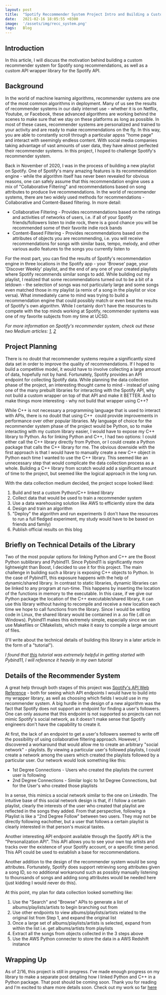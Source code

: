 ```yaml
---
layout: post
title:  "Spotify Reccommender System Project Intro and Building a Custom Spotify API Library Using C++ and Pybind11"
date:   2021-02-16 18:05:55 +0300
image:  '/assets/img/recc_system.png'
tags:   Blog
---
```

## Introduction

In this article, I will discuss the motivation behind building a custom recommender system for Spotify song recommendations, as well as a custom API wrapper library for the Spotify API. 

## Background

In the world of machine learning algorithms, recommender systems are one of the most common algorithms in deployment. Many of us see the results of recommender systems in our daily internet use - whether it is on Netflix, Youtube, or Facebook, these advanced algorithms are working behind the scenes to make sure that we stay on these platforms as long as possible. In most of these cases, recommender systems are personalized and trained to your activity and are ready to make recommendations on the fly. In this way, you are able to constantly scroll through a particular appss "home page" and interact with seemingly endless content. With social media companies taking advantage of vast amounts of user data, they have almost perfected their recommender systems. In this project, I hoped to challenge Spotify's recommender system. 

Back in November of 2020, I was in the process of building a new playlist on Spotify. One of Spotify's many amazing features is its recommendation engine - while the algorithm itself has never been revealed for obvious reasons, one can safely assume that this recommendation engine uses a mix of "Collaborative Filtering" and recommendations based on song attributes to produce live recommendations. In the world of recommender systems, there are two widely used methods for recommendations - Collaborative and Content-Based filtering. In more detail:

* Collaborative Filtering - Provides recommendations based on the ratings and activities of networks of users, i.e. if all of your Spotify friends/followers listen to indie rock, there is a good chance you will be recommended some of their favorite indie rock bands
* Content-Based Filtering - Provides recommendations based on the attributes of objects you are recommending, i.e. you will receive recommendations for songs with similar bass, tempo, melody, and other various audio features to the songs you currently listen to

For the most part, you can find the results of Spotify's recommendation engine in three locations in the Spotify app - your 'Browse' page, your 'Discover Weekly' playlist, and the end of any one of your created playlists where Spotify recommends similar songs to add. While building out my playlist, I realized that some recommendations turned out to be a bit of a letdown - the selection of songs was not particularly large and some songs even matched those in my playlist (a remix of a song in the playlist or vice versa). What immediately came to mind was trying to build a recommendation engine that could possibly match or even beat the results of Spotify's own algorithm. While I certainly don't have the resources to compete with the top minds working at Spotify, recommender systems was one of my favorite subjects from my time at UCSD. 

_For more information on Spotify's recommender system, check out these two Medium articles: [1](https://towardsdatascience.com/how-spotify-recommends-your-new-favorite-artist-8c1850512af0), [2](https://ericboam.medium.com/i-decoded-the-spotify-recommendation-algorithm-heres-what-i-found-4b0f3654035b)_

## Project Planning 

There is no doubt that recommender systems require a significantly sized data set in order to improve the quality of recommendations. If I hoped to build a competitive model, it would have to involve collecting a large amount of data, hopefully not by hand. Fortunately, Spotify provides an API endpoint for collecting Spotify data. While planning the data collection phase of the project, an interesting thought came to mind - instead of using one of the many prebuilt libraries for interacting with the Spotify API, why not build a custom wrapper on top of that API and make it BETTER. And to make things more interesting - why not build that wrapper using C++? 

While C++ is not necessary a programming language that is used to interact with APIs, there is no doubt that using C++  could provide improvements in performance over other popular libraries. My language of choice for the recommender system phase of the project would be Python, so to make interacting with my custom library easier, I would have to expose my C++ library to Python. As for linking Python and C++, I had two options: I could either call the C++ library directly from Python, or I could create a Python package that calls the C++ library for me. The obvious downside with the first approach is that I would have to manually create a new C++ object in Python each time I wanted to use the C++ library. This seemed like an unnecessary step that would complicate the data collection process as a whole. Building a C++ library from scratch would add a significant amount of time to the project, but seemed like the logical approach in the long run. 

With the data collection medium decided, the project scope looked liked:

1. Build and test a custom Python/C++ linked library
2. Collect data that would be used to train a recommender system
3. Use a data warehousing solution like AWS to efficiently store the data
4. Design and train an algorithm
5. "Deploy" the algorithm and run experiments (I don't have the resources to run a full fledged experiment, my study would have to be based on friends and family)
6. Publish official results on this blog

## Briefly on Technical Details of the Library 

Two of the most popular options for linking Python and C++ are the Boost Python sublibrary and Pybind11. Since Pybind11 is significantly more lightweight than Boost, I decided to use it for this project. The main challenge in building such a library is exposing C++ objects to Python. In the case of Pybind11, this exposure happens with the help of dynamic/shared library. In contrast to static libraries, dynamic libraries can be linked to any program at run-time. This happens by inserting the location of the functions in memory to the executable. In this case, if we give our Python package the location of the C++ executable/shared library, it can use this library without having to recompile and receive a new location each time we hope to call functions from the library. Since I would be writing code in Linux, the shared library would be contained in a .so file (.dll on Windows). Pybind11 makes this extremely simple, especially since we can use Makefiles or CMakelists, which make it easy to compile a large amount of files. 

(I'll write about the technical details of building this library in a later article in the form of a "tutorial"). 

_I found that [this](https://www.youtube.com/watch?v=-eIkUnCLMFc) tutorial was extremely helpful in getting started with Pybind11, I will reference it heavily in my own tutorial_

## Details of the Recommender System

A great help through both stages of this project was [Spotify's API Web Reference](https://developer.spotify.com/documentation/web-api/reference/) - both for seeing which API endpoints I would have to build into my wrapper library, as well as choosing which fields I would use in my recommender system. A big hurdle in the design of a new algorithm was the fact that Spotify does not support an endpoint for finding a user's followers. One can only assume that this endpoint is not supported so projects can not mimic Spotify's social network, as it doesn't make sense that Spotify engineers don't have the capability to create it.

At first, the lack of an endpoint to get a user's followers seemed to write off the possibility of using collaborative filtering approach. However, I discovered a workaround that would allow me to create an arbitrary "social network" - playlists. By viewing a particular user's followed playlists, I could create a network among the users which created the playlists followed by a particular user. Our network would look something like this:

* 1st Degree Connections - Users who created the playlists the current user is following
* 2nd Degree Connections - Similar logic to 1st Degree Connections, but for the User's who created those playlists

In a sense, this mimics a social network similar to the one on LinkedIn. The intuitive base of this social network design is that, if I follow a certain playlist, clearly the interests of the user who created that playlist are reflected in the songs they added. From that perspective, following a Playlist is like a "2nd Degree Follow" between two users. They may not be directly following eachother, but a user that follows a certain playlist is clearly interested in that person's musical tastes.

Another interesting API endpoint available through the Spotify API is the "Personalization API". This API allows you to see your own top artists and tracks over the existence of your Spotify account, or a specific time period. This API could be used to establish a base for reccommendations.

Another addition to the design of the recommender system would be song attributes. Fortunately, Spotify does support retrieving song attributes given a song ID, so no additional workaround such as possibly manually listening to thounsands of songs and adding song attributes would be needed here (just kidding I would never do this).

At this point, my plan for data collection looked something like:

1. Use the "Search" and "Browse" APIs to generate a list of albums/playlists/artists to begin branching out from
2. Use other endpoints to view albums/playlists/artists related to the original list from Step 1, and expand the original list
3. Once a large set of albums/playlists/artists is selected, expand from within the list i.e. get albums/artists from playlists
4. Extract all the songs from objects collected in the 3 steps above
5. Use the AWS Python connecter to store the data in a AWS Redshift instance

## Wrapping Up

As of 2/16, this project is still in progress. I've made enough progress on my library to make a separate post detailing how I linked Python and C++ in a Python package. That post should be coming soon. Thank you for reading and I'm excited to share more details soon. Check out my work so far [here](https://github.com/alexilyin1/CPPotify)

